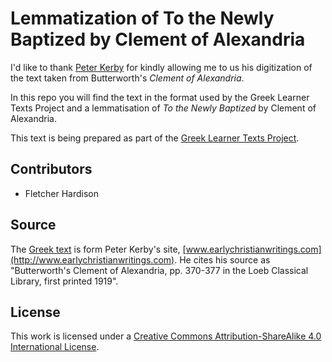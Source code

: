 # Lemmatization of To the Newly Baptized by Clement of Alexandria

I'd like to thank [Peter Kerby](http://www.earlychristianwritings.com/) for kindly allowing me to us his digitization of the text taken from Butterworth's _Clement of Alexandria_.

In this repo you will find the text in the format used by the Greek Learner Texts Project and a lemmatisation of _To the Newly Baptized_ by Clement of Alexandria.

This text is being prepared as part of the [Greek Learner Texts Project](https://greek-learner-texts.org/).

## Contributors

* Fletcher Hardison

## Source

The [Greek text](http://www.earlychristianwritings.com/text/clement-baptized-uni.html) is form Peter Kerby's site, [www.earlychristianwritings.com](http://www.earlychristianwritings.com). He cites his source as "Butterworth's Clement of Alexandria, pp. 370-377 in the Loeb Classical Library, first printed 1919".

## License

This work is licensed under a [Creative Commons Attribution-ShareAlike 4.0 International License](http://creativecommons.org/licenses/by-sa/4.0/).

